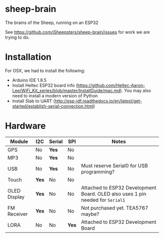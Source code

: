 # sheep-brain
The brains of the Sheep, running on an ESP32

See https://github.com/iSheepsters/sheep-brain/issues for work we are trying to do.


# Installation

For OSX, we had to install the following:

- Arduino IDE 1.8.5
- Install Heltec ESP32 board info (https://github.com/Heltec-Aaron-Lee/WiFi_Kit_series/blob/master/InstallGuide/mac.md). You may also need to install a modern version of Python
- Install Slab to UART (http://esp-idf.readthedocs.io/en/latest/get-started/establish-serial-connection.html)

# Hardware

| Module | I2C  | Serial | SPI |  Notes |
| --- | --- | --- | --- | --- |
| GPS | No | **Yes** | No |
| MP3 | No | **Yes** | No |
| USB | No | **Yes** | No | Must reserve Serial0 for USB programming? |
| Touch  | **Yes**  | No | No |
| OLED Display | **Yes** | No | No | Attached to ESP32 Development Board. OLED also uses 1 pin needed for `Serial1` |
| FM Receiver | **Yes** | No | No | Not purchased yet. TEA5767 maybe?
| LORA | No | No | **Yes** | Attached to ESP32 Development Board |
